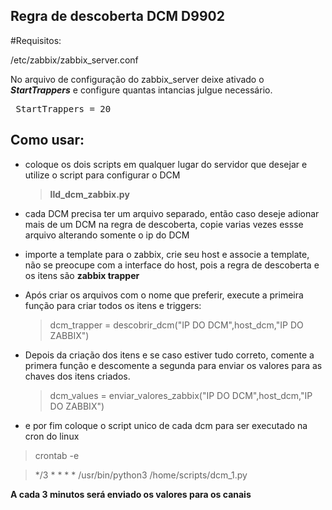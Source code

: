 ## Regra de descoberta DCM D9902

#Requisitos:

 /etc/zabbix/zabbix_server.conf
  
No arquivo de configuração do zabbix_server deixe ativado o ***StartTrappers*** e configure quantas intancias julgue necessário.
<pre> StartTrappers = 20 </pre>

## Como usar:

- coloque os dois scripts em qualquer lugar do  servidor que desejar e utilize o script para configurar o DCM <blockquote>**lld_dcm_zabbix.py**</blockquote>


- cada DCM precisa ter um arquivo separado, então caso deseje adionar mais de um DCM na regra de descoberta, copie varias vezes essse arquivo alterando somente o ip do DCM

  
- importe a template para o zabbix, crie seu host e associe a template, não se preocupe com a interface do host, pois a regra de descoberta e os itens são **zabbix trapper**

  
- Após criar os arquivos com o nome que preferir, execute a primeira função para criar todos os itens e triggers:
  <blockquote> dcm_trapper = descobrir_dcm("IP DO DCM",host_dcm,"IP DO ZABBIX") </blockquote>


- Depois da criação dos itens e se caso estiver tudo correto, comente a primera função e descomente a segunda para enviar os valores para as chaves dos itens criados.
  <blockquote> dcm_values = enviar_valores_zabbix("IP DO DCM",host_dcm,"IP DO ZABBIX") </blockquote>


- e por fim coloque o script unico de cada dcm para ser executado na cron do linux
 <blockquote> crontab -e </blockquote>
 <blockquote> */3 * * * * /usr/bin/python3 /home/scripts/dcm_1.py </blockquote>


 **A cada 3 minutos será enviado os valores para os canais**

  


